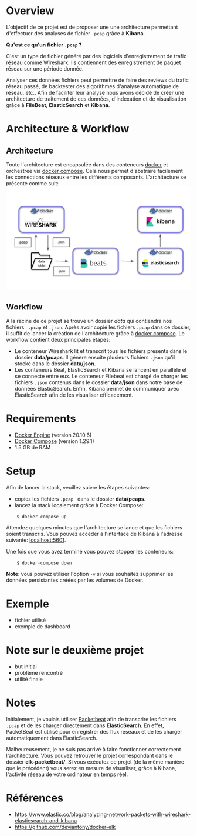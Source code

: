 # Overview
L'objectif de ce projet est de proposer une une architecture permettant d'effectuer des analyses de fichier ```.pcap``` grâce à **Kibana**. 

**Qu'est ce qu'un fichier ```.pcap``` ?** 

C'est un type de fichier généré par des logiciels d'enregistrement de trafic réseau comme Wireshark. Ils contiennent des enregistrement de paquet réseau sur une période donnée.

Analyser ces données fichiers peut permettre de faire des reviews du trafic réseau passé, de backtester des algorithmes d'analyse automatique de réseau, etc.. Afin de faciliter leur analyse nous avons décidé de créer une architecture de traitement de ces données, d'indexation et de visualisation grâce à **FileBeat**, **ElasticSearch** et **Kibana**.

# Architecture & Workflow
## Architecture

Toute l'architecture est encapsulée dans des conteneurs [docker](https://www.docker.com/) et orchestrée via [docker compose](https://docs.docker.com/compose/). Cela nous permet d'abstraire facilement les connections réseaux entre les différents composants. L'architecture se présente comme suit:
<img src="img/architecture.png" alt="drawing" width="1000"/>

## Workflow

À la racine de ce projet se trouve un dossier *data* qui contiendra nos fichiers ``` .pcap``` et ``` .json ```. Après avoir copié les fichiers ``` .pcap ``` dans ce dossier, il suffit de lancer la création de l'architecture grâce à [docker compose](https://docs.docker.com/compose/). Le workflow contient deux principales étapes:
- Le conteneur Wireshark lit et transcrit tous les fichiers présents dans le dossier **data/pcaps**. Il génère ensuite plusieurs fichiers ```.json``` qu'il stocke dans le dossier **data/json**.
- Les conteneurs Beat, ElasticSearch et Kibana se lancent en parallèle et se connecte entre eux. Le conteneur Filebeat est chargé de charger les fichiers ``` .json ``` contenus dans le dossier **data/json** dans notre base de données ElasticSearch. Enfin, Kibana permet de communiquer avec ElasticSearch afin de les visualiser efficacement.

# Requirements

* [Docker Engine](https://docs.docker.com/install/) (version 20.10.6)
* [Docker Compose](https://docs.docker.com/compose/install/) (version 1.29.1)
* 1.5 GB de RAM

# Setup
Afin de lancer la stack, veuillez suivre les étapes suivantes:
- copiez les fichiers ```.pcap ``` dans le dossier **data/pcaps**.
- lancez la stack localement grâce à Docker Compose:
```
    $ docker-compose up
```
Attendez quelques minutes que l'architecture se lance et que les fichiers soient transcris.  Vous pouvez accéder à l'interface de Kibana à l'adresse suivante: [localhost:5601](localhost:5601).

Une fois que vous avez terminé vous pouvez stopper les conteneurs:
```
    $ docker-compose down
```
**Note**: vous pouvez utiliser l'option ```-v``` si vous souhaitez supprimer les données persistantes créées par les volumes de Docker.

# Exemple
- fichier utilisé
- exemple de dashboard

# Note sur le deuxième projet
- but initial
- problème rencontré
- utilité finale

# Notes
Initialement, je voulais utiliser [Packetbeat](https://www.elastic.co/fr/beats/packetbeat) afin de transcrire les fichiers ```.pcap``` et de les charger directement dans **ElasticSearch**. En effet, PacketBeat est utilisé pour enregistrer des flux réseaux et de les charger automatiquement dans ElasticSearch.

Malheureusement, je ne suis pas arrivé à faire fonctionner correctement l'architecture. Vous pouvez retrouver le projet correspondant dans le dossier **elk-packetbeat/**. Si vous exécutez ce projet (de la même manière que le précédent) vous serez en mesure de visualiser, grâce à Kibana, l'activité réseau de votre ordinateur en temps réel.

# Références
- https://www.elastic.co/blog/analyzing-network-packets-with-wireshark-elasticsearch-and-kibana
- https://github.com/deviantony/docker-elk